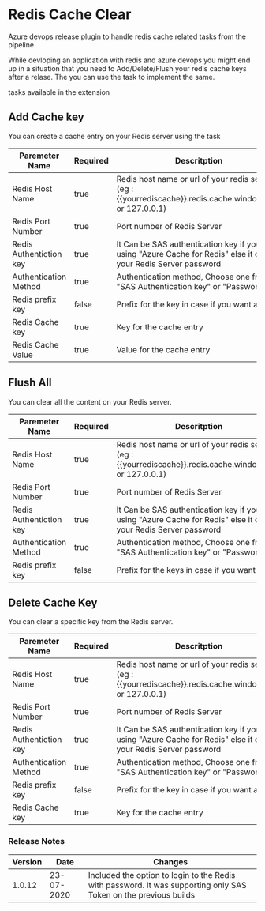# Redis Cache Clear

Azure devops release plugin to handle redis cache related tasks from the pipeline.

While devloping an application with redis and azure devops you might end up in a situation that you need to Add/Delete/Flush your redis cache keys after a relase. The you can use the task to implement the same. 

tasks available in the extension

## Add Cache key 

You can create a cache entry on your Redis server using the task

| Paremeter Name | Required | Descritption |
|---|---|---|
| Redis Host Name | true |  Redis host name or url of your redis server (eg : {{yourrediscache}}.redis.cache.windows.net or 127.0.0.1)
| Redis Port Number | true | Port number of Redis Server
| Redis Authentiction key | true | It Can be SAS authentication key if you are using "Azure Cache for Redis" else it can be your Redis Server password
| Authentication Method | true | Authentication method, Choose one from "SAS Authentication key" or "Password"
| Redis prefix key | false | Prefix for the key in case if you want any
| Redis Cache key | true | Key for the cache entry
|Redis Cache Value | true | Value for the cache entry


## Flush All

You can clear all the content on your Redis server.

| Paremeter Name | Required | Descritption |
|---|---|---|
| Redis Host Name | true |  Redis host name or url of your redis server (eg : {{yourrediscache}}.redis.cache.windows.net or 127.0.0.1)
| Redis Port Number | true | Port number of Redis Server
| Redis Authentiction key | true | It Can be SAS authentication key if you are using "Azure Cache for Redis" else it can be your Redis Server password
| Authentication Method | true | Authentication method, Choose one from "SAS Authentication key" or "Password"
| Redis prefix key | false | Prefix for the keys in case if you want any

## Delete Cache Key

You can clear a specific key from the Redis server.

| Paremeter Name | Required | Descritption |
|---|---|---|
| Redis Host Name | true |  Redis host name or url of your redis server (eg : {{yourrediscache}}.redis.cache.windows.net or 127.0.0.1)
| Redis Port Number | true | Port number of Redis Server
| Redis Authentiction key | true | It Can be SAS authentication key if you are using "Azure Cache for Redis" else it can be your Redis Server password
| Authentication Method | true | Authentication method, Choose one from "SAS Authentication key" or "Password"
| Redis prefix key | false | Prefix for the key in case if you want any
| Redis Cache key | true | Key for the cache entry







### Release Notes

| Version | Date | Changes |
| --- | --- | --- |
|1.0.12 | 23-07-2020 | Included the option to login to the Redis with password. It was supporting only SAS Token on the previous builds